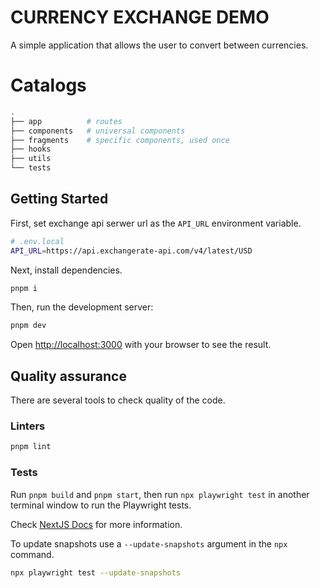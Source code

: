 # CURRENCY EXCHANGE DEMO

A simple application that allows the user to convert between currencies.

# Catalogs

```bash
.
├── app          # routes
├── components   # universal components 
├── fragments    # specific components, used once
├── hooks
├── utils
└── tests
```

## Getting Started

First, set exchange api serwer url as the `API_URL` environment variable.

```bash
# .env.local
API_URL=https://api.exchangerate-api.com/v4/latest/USD
```

Next, install dependencies.

```bash
pnpm i
```

Then, run the development server:

```bash
pnpm dev
```

Open [http://localhost:3000](http://localhost:3000) with your browser to see the result.

## Quality assurance

There are several tools to check quality of the code.

### Linters

```bash
pnpm lint
```

### Tests

Run `pnpm build` and `pnpm start`, then run `npx playwright test` in another terminal window to run the Playwright tests.

Check [NextJS Docs](https://nextjs.org/docs/pages/building-your-application/testing/playwright#running-your-playwright-tests) for more information.

To update snapshots use a `--update-snapshots` argument in the `npx` command.

```bash
npx playwright test --update-snapshots
```